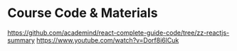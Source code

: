 # Course Code & Materials
https://github.com/academind/react-complete-guide-code/tree/zz-reactjs-summary
https://www.youtube.com/watch?v=Dorf8i6lCuk